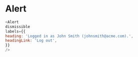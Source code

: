 # Alert

```javascript
<Alert
dismissible
labels={{
heading: 'Logged in as John Smith (johnsmith@acme.com).',
headingLink: 'Log out',
}}
/>
```
